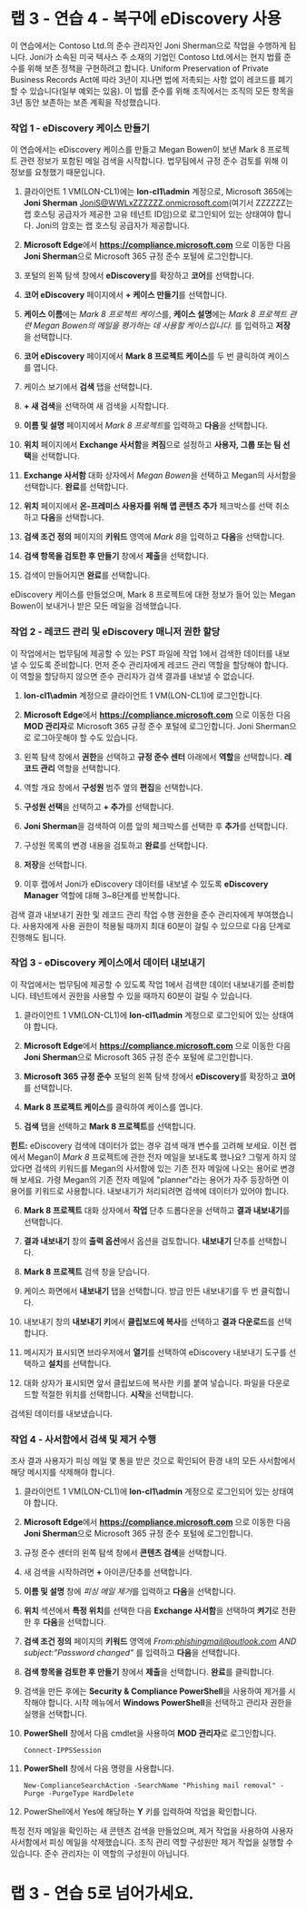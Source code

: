 ﻿# 랩 3 - 연습 4 - 복구에 eDiscovery 사용

이 연습에서는 Contoso Ltd.의 준수 관리자인 Joni Sherman으로 작업을 수행하게 됩니다. Joni가 소속된 미국 텍사스 주 소재의 기업인 Contoso Ltd.에서는 현지 법률 준수를 위해 보존 정책을 구현하려고 합니다. Uniform Preservation of Private Business Records Act에 따라 3년이 지나면 법에 저촉되는 사항 없이 레코드를 폐기할 수 있습니다(일부 예외는 있음). 이 법률 준수를 위해 조직에서는 조직의 모든 항목을 3년 동안 보존하는 보존 계획을 작성했습니다.

### 작업 1 - eDiscovery 케이스 만들기

이 연습에서는 eDiscovery 케이스를 만들고 Megan Bowen이 보낸 Mark 8 프로젝트 관련 정보가 포함된 메일 검색을 시작합니다. 법무팀에서 규정 준수 검토를 위해 이 정보를 요청했기 때문입니다.

1. 클라이언트 1 VM(LON-CL1)에는 **lon-cl1\admin** 계정으로, Microsoft 365에는 **Joni Sherman** JoniS@WWLxZZZZZZ.onmicrosoft.com(여기서 ZZZZZZ는 랩 호스팅 공급자가 제공한 고유 테넌트 ID임)으로 로그인되어 있는 상태여야 합니다.  Joni의 암호는 랩 호스팅 공급자가 제공합니다. 

2. **Microsoft Edge**에서 **https://compliance.microsoft.com** 으로 이동한 다음 **Joni Sherman**으로 Microsoft 365 규정 준수 포털에 로그인합니다.

3. 포털의 왼쪽 탐색 창에서 **eDiscovery**를 확장하고 **코어**를 선택합니다.

4. **코어 eDiscovery** 페이지에서 **+ 케이스 만들기**를 선택합니다.

5. **케이스 이름**에는 *Mark 8 프로젝트 케이스*를, **케이스 설명**에는 *Mark 8 프로젝트 관련 Megan Bowen의 메일을 평가하는 데 사용할 케이스입니다.* 를 입력하고 **저장**을 선택합니다.

6. **코어 eDiscovery** 페이지에서 **Mark 8 프로젝트 케이스**를 두 번 클릭하여 케이스를 엽니다.

7. 케이스 보기에서 **검색** 탭을 선택합니다.

8. **+ 새 검색**을 선택하여 새 검색을 시작합니다.

9. **이름 및 설명** 페이지에서 *Mark 8 프로젝트*를 입력하고 **다음**을 선택합니다.

10. **위치** 페이지에서 **Exchange 사서함**을 **켜짐**으로 설정하고 **사용자, 그룹 또는 팀 선택**을 선택합니다.

11. **Exchange 사서함** 대화 상자에서 *Megan Bowen*을 선택하고 Megan의 사서함을 선택합니다.  **완료**를 선택합니다.

12. **위치** 페이지에서 **온-프레미스 사용자를 위해 앱 콘텐츠 추가** 체크박스를 선택 취소하고 **다음**을 선택합니다.

13. **검색 조건 정의** 페이지의 **키워드** 영역에 *Mark 8*을 입력하고 **다음**을 선택합니다.

14. **검색 항목을 검토한 후 만들기** 창에서 **제출**을 선택합니다.

15. 검색이 만들어지면 **완료**를 선택합니다.

eDiscovery 케이스를 만들었으며, Mark 8 프로젝트에 대한 정보가 들어 있는 Megan Bowen이 보내거나 받은 모든 메일을 검색했습니다.

### 작업 2 - 레코드 관리 및 eDiscovery 매니저 권한 할당

이 작업에서는 법무팀에 제공할 수 있는 PST 파일에 작업 1에서 검색한 데이터를 내보낼 수 있도록 준비합니다. 먼저 준수 관리자에게 레코드 관리 역할을 할당해야 합니다. 이 역할을 할당하지 않으면 준수 관리자가 검색 결과를 내보낼 수 없습니다.

1. **lon-cl1\admin** 계정으로 클라이언트 1 VM(LON-CL1)에 로그인합니다.

2. **Microsoft Edge**에서 **https://compliance.microsoft.com** 으로 이동한 다음 **MOD 관리자**로 Microsoft 365 규정 준수 포털에 로그인합니다.  Joni Sherman으로 로그아웃해야 할 수도 있습니다.

3. 왼쪽 탐색 창에서 **권한**을 선택하고 **규정 준수 센터** 아래에서 **역할**을 선택합니다.  **레코드 관리** 역할을 선택합니다.

4. 역할 개요 창에서 **구성원** 범주 옆의 **편집**을 선택합니다.

5. **구성원 선택**을 선택하고 **+ 추가**를 선택합니다.
 
6. **Joni Sherman**을 검색하여 이름 앞의 체크박스를 선택한 후 **추가**를 선택합니다.

7. 구성원 목록의 변경 내용을 검토하고 **완료**를 선택합니다.

8. **저장**을 선택합니다.

9. 이후 랩에서 Joni가 eDiscovery 데이터를 내보낼 수 있도록 **eDiscovery Manager** 역할에 대해 3~8단계를 반복합니다.

검색 결과 내보내기 권한 및 레코드 관리 작업 수행 권한을 준수 관리자에게 부여했습니다. 사용자에게 사용 권한이 적용될 때까지 최대 60분이 걸릴 수 있으므로 다음 단계로 진행해도 됩니다.

### 작업 3 - eDiscovery 케이스에서 데이터 내보내기

이 작업에서는 법무팀에 제공할 수 있도록 작업 1에서 검색한 데이터 내보내기를 준비합니다.  테넌트에서 권한을 사용할 수 있을 때까지 60분이 걸릴 수 있습니다.

1. 클라이언트 1 VM(LON-CL1)에 **lon-cl1\admin** 계정으로 로그인되어 있는 상태여야 합니다.

2. **Microsoft Edge**에서 **https://compliance.microsoft.com** 으로 이동한 다음 **Joni Sherman**으로 Microsoft 365 규정 준수 포털에 로그인합니다.

3. **Microsoft 365 규정 준수** 포털의 왼쪽 탐색 창에서 **eDiscovery**를 확장하고 **코어**를 선택합니다.

4. **Mark 8 프로젝트 케이스**를 클릭하여 케이스를 엽니다.

5. **검색** 탭을 선택하고 **Mark 8 프로젝트**를 선택합니다.

**힌트:** eDiscovery 검색에 데이터가 없는 경우 검색 매개 변수를 고려해 보세요.  이전 랩에서 Megan이 *Mark 8* 프로젝트에 관한 전자 메일을 보내도록 했나요?  그렇게 하지 않았다면 검색의 키워드를 Megan의 사서함에 있는 기존 전자 메일에 나오는 용어로 변경해 보세요.  가령 Megan의 기존 전자 메일에 "planner"라는 용어가 자주 등장하면 이 용어를 키워드로 사용합니다.  내보내기가 처리되려면 검색에 데이터가 있어야 합니다.

6. **Mark 8 프로젝트** 대화 상자에서 **작업** 단추 드롭다운을 선택하고 **결과 내보내기**를 선택합니다.

7. **결과 내보내기** 창의 **출력 옵션**에서 옵션을 검토합니다.  **내보내기** 단추를 선택합니다.

8. **Mark 8 프로젝트** 검색 창을 닫습니다.  

9. 케이스 화면에서 **내보내기** 탭을 선택합니다.  방금 만든 내보내기를 두 번 클릭합니다.

10.  내보내기 창의 **내보내기 키**에서 **클립보드에 복사**를 선택하고 **결과 다운로드**를 선택합니다.
  
11.  메시지가 표시되면 브라우저에서 **열기**를 선택하여 eDiscovery 내보내기 도구를 선택하고 **설치**를 선택합니다.

12.  대화 상자가 표시되면 앞서 클립보드에 복사한 키를 붙여 넣습니다.  파일을 다운로드할 적절한 위치를 선택합니다.  **시작**을 선택합니다.

검색된 데이터를 내보냈습니다.

### 작업 4 - 사서함에서 검색 및 제거 수행

조사 결과 사용자가 피싱 메일 몇 통을 받은 것으로 확인되어 환경 내의 모든 사서함에서 해당 메시지를 삭제해야 합니다.

1. 클라이언트 1 VM(LON-CL1)에 **lon-cl1\admin** 계정으로 로그인되어 있는 상태여야 합니다.

2. **Microsoft Edge**에서 **https://compliance.microsoft.com** 으로 이동한 다음 **Joni Sherman**으로 Microsoft 365 규정 준수 포털에 로그인합니다.

3. 규정 준수 센터의 왼쪽 탐색 창에서 **콘텐츠 검색**을 선택합니다.

4. 새 검색을 시작하려면 **+** 아이콘/단추를 선택합니다.

5. **이름 및 설명** 창에 *피싱 메일 제거*를 입력하고 **다음**을 선택합니다.

6. **위치** 섹션에서 **특정 위치**를 선택한 다음 **Exchange 사서함**을 선택하여 **켜기**로 전환한 후 **다음**을 선택합니다.

7. **검색 조건 정의** 페이지의 **키워드** 영역에 *From:phishingmail@outlook.com AND subject:"Password changed"* 를 입력하고 **다음**을 선택합니다.

8. **검색 항목을 검토한 후 만들기** 창에서 **제출**을 선택합니다. **완료**를 클릭합니다.

9. 검색을 만든 후에는 **Security & Compliance PowerShell**을 사용하여 제거를 시작해야 합니다. 시작 메뉴에서 **Windows PowerShell**을 선택하고 관리자 권한을 실행을 선택합니다.

10. **PowerShell** 창에서 다음 cmdlet을 사용하여 **MOD 관리자**로 로그인합니다.

	`Connect-IPPSSession`

11. **PowerShell** 창에서 다음 명령을 사용합니다.

	`New-ComplianceSearchAction -SearchName "Phishing mail removal" -Purge -PurgeType HardDelete`

12. PowerShell에서 Yes에 해당하는 **Y** 키를 입력하여 작업을 확인합니다.

특정 전자 메일을 확인하는 새 콘텐츠 검색을 만들었으며, 제거 작업을 사용하여 사용자 사서함에서 피싱 메일을 삭제했습니다. 조직 관리 역할 구성원만 제거 작업을 실행할 수 있습니다. 준수 관리자는 이 역할의 구성원이 아닙니다.

# 랩 3 - 연습 5로 넘어가세요.
